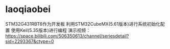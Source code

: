 # laoqiaobei
STM32G431RBT6作为开发板
利用STM32CubeMX(5.61版本)进行系统初始化配置
使用Keil(5.35版本)进行编程
演示视频：https://space.bilibili.com/506350613/channel/seriesdetail?sid=2293367&ctype=0
